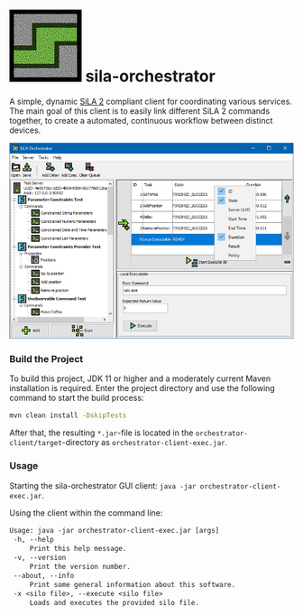 # ![sila-orchestrator logo](doc/pictures/sila-orchestrator-logo-128px.png) sila-orchestrator


A simple, dynamic [SiLA 2](https://sila-standard.com/) compliant client for coordinating various 
services. The main goal of this client is to easily link different SiLA 2 commands together, to 
create a automated, continuous workflow between distinct devices.

![The sila-orchestrator client](doc/pictures/sila-orchestrator-gui.png)


### Build the Project

To build this project, JDK 11 or higher and a moderately current Maven installation is required.
Enter the project directory and use the following command to start the build process:

```bash
mvn clean install -DskipTests
```

After that, the resulting `*.jar`-file is located in the `orchestrator-client/target`-directory as 
`orchestrator-client-exec.jar`.


### Usage

Starting the sila-orchestrator GUI client: `java -jar orchestrator-client-exec.jar`.

Using the client within the command line:
```
Usage: java -jar orchestrator-client-exec.jar [args]
 -h, --help
	 Print this help message.
 -v, --version
	 Print the version number.
 --about, --info
	 Print some general information about this software.
 -x <silo file>, --execute <silo file>
	 Loads and executes the provided silo file.
```
